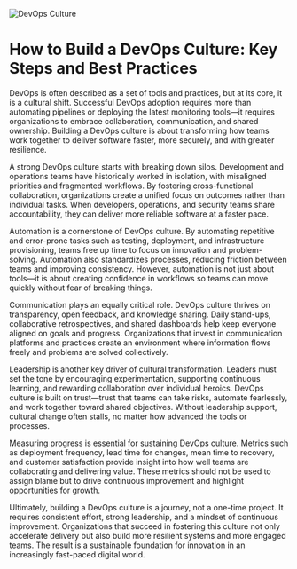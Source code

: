 ![DevOps Culture](https://miro.medium.com/v2/resize:fit:1400/0*dyPvLy3otOdEGds9)

# How to Build a DevOps Culture: Key Steps and Best Practices

DevOps is often described as a set of tools and practices, but at its core, it is a cultural shift. Successful DevOps adoption requires more than automating pipelines or deploying the latest monitoring tools—it requires organizations to embrace collaboration, communication, and shared ownership. Building a DevOps culture is about transforming how teams work together to deliver software faster, more securely, and with greater resilience.

A strong DevOps culture starts with breaking down silos. Development and operations teams have historically worked in isolation, with misaligned priorities and fragmented workflows. By fostering cross-functional collaboration, organizations create a unified focus on outcomes rather than individual tasks. When developers, operations, and security teams share accountability, they can deliver more reliable software at a faster pace.

Automation is a cornerstone of DevOps culture. By automating repetitive and error-prone tasks such as testing, deployment, and infrastructure provisioning, teams free up time to focus on innovation and problem-solving. Automation also standardizes processes, reducing friction between teams and improving consistency. However, automation is not just about tools—it is about creating confidence in workflows so teams can move quickly without fear of breaking things.

Communication plays an equally critical role. DevOps culture thrives on transparency, open feedback, and knowledge sharing. Daily stand-ups, collaborative retrospectives, and shared dashboards help keep everyone aligned on goals and progress. Organizations that invest in communication platforms and practices create an environment where information flows freely and problems are solved collectively.

Leadership is another key driver of cultural transformation. Leaders must set the tone by encouraging experimentation, supporting continuous learning, and rewarding collaboration over individual heroics. DevOps culture is built on trust—trust that teams can take risks, automate fearlessly, and work together toward shared objectives. Without leadership support, cultural change often stalls, no matter how advanced the tools or processes.

Measuring progress is essential for sustaining DevOps culture. Metrics such as deployment frequency, lead time for changes, mean time to recovery, and customer satisfaction provide insight into how well teams are collaborating and delivering value. These metrics should not be used to assign blame but to drive continuous improvement and highlight opportunities for growth.

Ultimately, building a DevOps culture is a journey, not a one-time project. It requires consistent effort, strong leadership, and a mindset of continuous improvement. Organizations that succeed in fostering this culture not only accelerate delivery but also build more resilient systems and more engaged teams. The result is a sustainable foundation for innovation in an increasingly fast-paced digital world.
